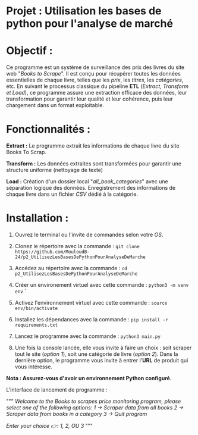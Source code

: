 # Projet  : Utilisation les bases de python pour l'analyse de marché

# Objectif :
Ce programme est un système de surveillance des prix des livres du site web "_Books to Scrape_". Il est conçu pour récupérer toutes les données essentielles de chaque livre, telles que les _prix_, les _titres_, les _catégories_, etc. En suivant le processus classique du pipeline **ETL** (_Extract, Transform et Load_), ce programme assure une extraction efficace des données, leur transformation pour garantir leur qualité et leur cohérence, puis leur chargement dans un format exploitable.


# Fonctionnalités :
**Extract :** Le programme extrait les informations de chaque livre du site Books To Scrap.

**Transform :** Les données extraites sont transformées pour garantir une structure uniforme (nettoyage de texte)

**Load :** Création d'un dossier local "_all_book_categories_" avec une séparation logique des données. Enregistrement des informations de chaque livre dans un fichier _CSV_ dédié à la catégorie.


# Installation :
1. Ouvrez le terminal ou l'invite de commandes selon votre _OS_.

2. Clonez le répertoire avec la commande : `git clone https://github.com/MouloudB-24/p2_UtilisezLesBasesDePythonPourAnalyseDeMarche`

3. Accédez au répertoire avec la commande : `cd p2_UtilisezLesBasesDePythonPourAnalyseDeMarche`

4. Créer un environement virtuel avec cette commande : `python3 -m venv env`
`
5. Activez l'environnement virtuel avec cette commande : `source env/bin/activate`

5. Installez les dépendances avec la commande : `pip install -r requirements.txt`
    
5. Lancez le programme avec la commande : `python3 main.py`

6. Une fois la console lancée, elle vous invite à faire un choix : soit scraper tout le site (_option 1_), soit une 
   catégorie de livre (_option 2_). Dans la dernière option, le programme vous invite à 
   entrer l'**URL** de produit qui vous intéresse.

**Nota : Assurez-vous d'avoir un environnement Python configuré.**

L'interface de lancement  de programme :

 """   _Welcome to the Books to scrapes price monitoring program, please select one of the following options:
        1 → Scraper data from all books
        2 → Scraper data from books in a category
        3 → Quit program_
          
_Enter your choice 👉: 1, 2, OU 3_
"""
